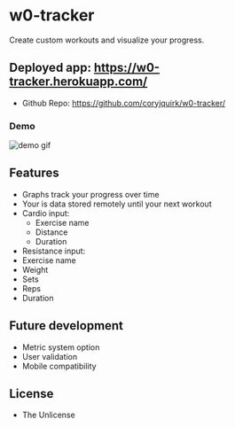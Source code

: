 # w0-tracker
Create custom workouts and visualize your progress.

## Deployed app: https://w0-tracker.herokuapp.com/
* Github Repo: https://github.com/coryjquirk/w0-tracker/
### Demo
<img src="https://coryjquirk.github.io/w0-tracker/demo.gif" alt="demo gif">

## Features
* Graphs track your progress over time
* Your is data stored remotely until your next workout
* Cardio input:
  * Exercise name
  * Distance
  * Duration
 * Resistance input:
  * Exercise name
  * Weight
  * Sets
  * Reps
  * Duration

## Future development
* Metric system option
* User validation
* Mobile compatibility

## License
* The Unlicense
